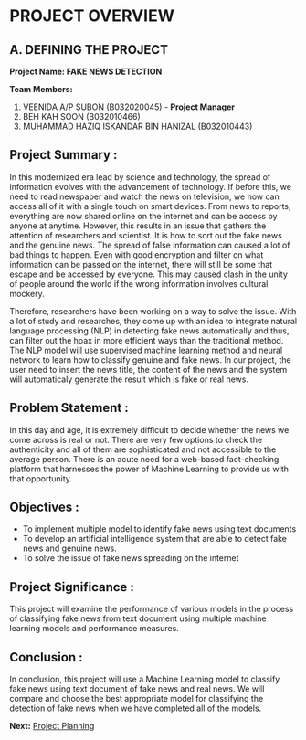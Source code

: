 # PROJECT OVERVIEW

## A. DEFINING THE PROJECT

**Project Name: FAKE NEWS DETECTION**

**Team Members:**

1. VEENIDA A/P SUBON   (B032020045) - **Project Manager**<br>
2. BEH KAH SOON  (B032010466)<br>
3. MUHAMMAD HAZIQ ISKANDAR BIN HANIZAL  (B032010443)<br>

## Project Summary :

In this modernized era lead by science and technology, the spread of information evolves with the advancement of technology. If before this, we need to read newspaper and watch the news on television, we now can access all of it with a single touch on smart devices. From news to reports, everything are now shared online on the internet and can be access by anyone at anytime. However, this results in an issue that gathers the attention of researchers and scientist. It is how to sort out the fake news and the genuine news. The spread of false information can caused a lot of bad things to happen. Even with good encryption and filter on what information can be passed on the internet, there will still be some that escape and be accessed by everyone. This may caused clash in the unity of people around the world if the 
wrong information involves cultural mockery.

Therefore, researchers have been working on a way to solve the issue. With a lot of study and researches, they come up with an idea to integrate natural language processing (NLP) in detecting fake news automatically and thus, can filter out the hoax in more efficient ways than the traditional method. The NLP model will use supervised machine learning method and neural network to learn how to classify genuine and fake news. In our project, the user need to insert the news title, the content of the news and the system will automaticaly generate the result which is fake or real news.


## Problem Statement :<br>

In this day and age, it is extremely difficult to decide whether the news we come across is real or not. There are very few options to check the authenticity and all of them are sophisticated and not accessible to the average person. There is an acute need for a web-based fact-checking platform that harnesses the power of Machine Learning to provide us with that opportunity.

## Objectives :

* To implement multiple model to identify fake news using text documents<br>
* To develop an artificial intelligence system that are able to detect fake news and genuine news.<br>
* To solve the issue of fake news spreading on the internet<br>

## Project Significance :<br>

This project will examine the performance of various models in the process of classifying fake news from text document using multiple machine learning models 
and performance measures.

## Conclusion :<br>

In conclusion, this project will use a Machine Learning model to classify fake news using text document of fake news and real news. We will compare and choose 
the best appropriate model for classifying the detection of fake news when we have completed all of the models.



**Next:** [Project Planning](/Project-Management-Plan/E-Project-Planning.md)
